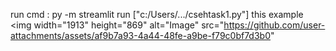 run cmd : py -m streamlit run ["c:/Users/.../csehtask1.py"] this example
<img width="1913" height="869" alt="Image" src="https://github.com/user-attachments/assets/af9b7a93-4a44-48fe-a9be-f79c0bf7d3b0"
